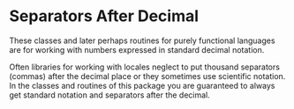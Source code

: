 Separators After Decimal
======================

These classes and later perhaps routines for purely functional languages
are for working with numbers expressed in standard decimal notation.

Often libraries for working with locales neglect to put thousand separators (commas) after the decimal place or they sometimes use scientific notation.  In the classes and routines of this package you are guaranteed to always get
standard notation and separators after the decimal.
